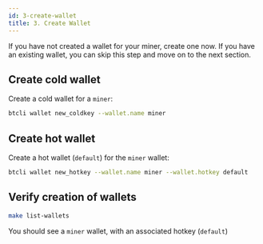 ```yaml
---
id: 3-create-wallet
title: 3. Create Wallet
---
```


If you have not created a wallet for your miner, create one now. If you have an existing wallet, you can skip this step and move on to the next section.

## Create cold wallet

Create a cold wallet for a `miner`:

```bash
btcli wallet new_coldkey --wallet.name miner
```

## Create hot wallet

Create a hot wallet (`default`) for the `miner` wallet:

```bash
btcli wallet new_hotkey --wallet.name miner --wallet.hotkey default
```

## Verify creation of wallets

```bash
make list-wallets
```

You should see a `miner` wallet, with an associated hotkey (`default`)

